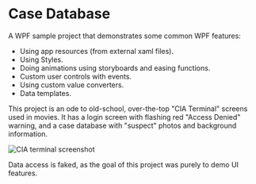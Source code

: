 # Case Database

A WPF sample project that demonstrates some common WPF features:
- Using app resources (from external xaml files).
- Using Styles.
- Doing animations using storyboards and easing functions.
- Custom user controls with events.
- Using custom value converters.
- Data templates.

This project is an ode to old-school, over-the-top "CIA Terminal" screens used in movies. It has a login screen with flashing red "Access Denied" warning, and a case database with "suspect" photos and background information.

![CIA terminal screenshot](http://willemodendaal.github.io/wpf-case-database/images/cia.png)

Data access is faked, as the goal of this project was purely to demo UI features.
